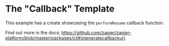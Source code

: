 # The "Callback" Template

This example has a create showcasing the `performResume` callback function.

Find out more in the docs: https://github.com/zapier/zapier-platform/blob/master/packages/cli#zgeneratecallbackurl.
